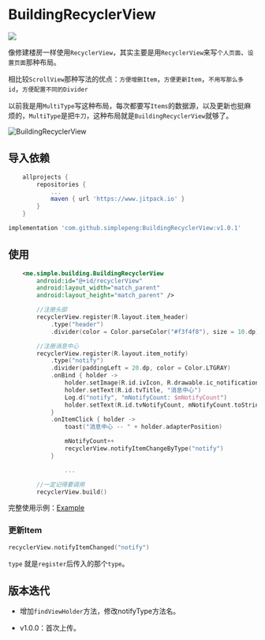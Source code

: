 # BuildingRecyclerView

[![](https://www.jitpack.io/v/simplepeng/BuildingRecyclerView.svg)](https://www.jitpack.io/#simplepeng/BuildingRecyclerView)

像修建楼房一样使用`RecyclerView`，其实主要是用`RecyclerView`来写`个人页面`、`设置页面`那种布局。

相比较`ScrollView`那种写法的优点：`方便增删Item`，`方便更新Item`，`不用写那么多id`，`方便配置不同的Divider`

以前我是用`MultiType`写这种布局，每次都要写`Items`的数据源，以及更新也挺麻烦的，`MultiType`是把`牛刀`，这种布局就是`BuildingRecyclerView`就够了。

![BuildingRecyclerView](https://i.loli.net/2020/09/14/FRy2GhTku7DPglr.png)

## 导入依赖

```groovy
	allprojects {
		repositories {
			...
			maven { url 'https://www.jitpack.io' }
		}
	}
```

```groovy
implementation 'com.github.simplepeng:BuildingRecyclerView:v1.0.1'
```

## 使用

```xml
    <me.simple.building.BuildingRecyclerView
        android:id="@+id/recyclerView"
        android:layout_width="match_parent"
        android:layout_height="match_parent" />
```

```kotlin
        //注册头部
        recyclerView.register(R.layout.item_header)
            .type("header")
            .divider(color = Color.parseColor("#f3f4f8"), size = 10.dp)

        //注册消息中心
        recyclerView.register(R.layout.item_notify)
            .type("notify")
            .divider(paddingLeft = 20.dp, color = Color.LTGRAY)
            .onBind { holder ->
                holder.setImage(R.id.ivIcon, R.drawable.ic_notification)
                holder.setText(R.id.tvTitle, "消息中心")
                Log.d("notify", "mNotifyCount: $mNotifyCount")
                holder.setText(R.id.tvNotifyCount, mNotifyCount.toString())
            }
            .onItemClick { holder ->
                toast("消息中心 -- " + holder.adapterPosition)

                mNotifyCount++
                recyclerView.notifyItemChangeByType("notify")
            }

				...

        //一定记得要调用
        recyclerView.build()
```

完整使用示例：[Example](https://github.com/simplepeng/BuildingRecyclerView/blob/master/app/src/main/java/demo/building/MainActivity.kt)

### 更新Item

```kotlin
recyclerView.notifyItemChanged("notify")
```

`type`	就是`register`后传入的那个`type`。

## 版本迭代

* 增加`findViewHolder`方法，修改notifyType方法名。

* v1.0.0：首次上传。
